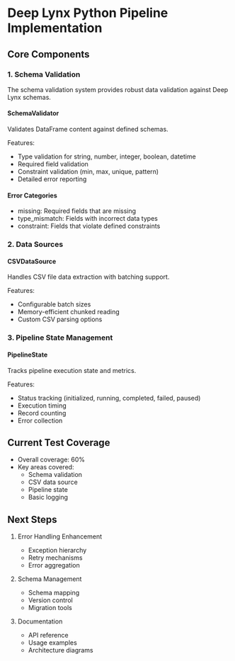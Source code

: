 # Deep Lynx Python Pipeline Implementation

## Core Components

### 1. Schema Validation
The schema validation system provides robust data validation against Deep Lynx schemas.

#### SchemaValidator
Validates DataFrame content against defined schemas.

Features:
- Type validation for string, number, integer, boolean, datetime
- Required field validation
- Constraint validation (min, max, unique, pattern)
- Detailed error reporting

#### Error Categories
- missing: Required fields that are missing
- type_mismatch: Fields with incorrect data types
- constraint: Fields that violate defined constraints

### 2. Data Sources

#### CSVDataSource
Handles CSV file data extraction with batching support.

Features:
- Configurable batch sizes
- Memory-efficient chunked reading
- Custom CSV parsing options

### 3. Pipeline State Management

#### PipelineState
Tracks pipeline execution state and metrics.

Features:
- Status tracking (initialized, running, completed, failed, paused)
- Execution timing
- Record counting
- Error collection

## Current Test Coverage
- Overall coverage: 60%
- Key areas covered:
  - Schema validation
  - CSV data source
  - Pipeline state
  - Basic logging

## Next Steps
1. Error Handling Enhancement
   - Exception hierarchy
   - Retry mechanisms
   - Error aggregation

2. Schema Management
   - Schema mapping
   - Version control
   - Migration tools

3. Documentation
   - API reference
   - Usage examples
   - Architecture diagrams